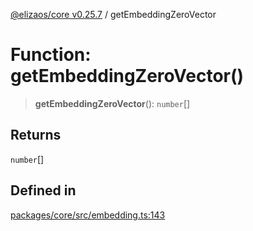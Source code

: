 [@elizaos/core v0.25.7](../index.md) / getEmbeddingZeroVector

# Function: getEmbeddingZeroVector()

> **getEmbeddingZeroVector**(): `number`[]

## Returns

`number`[]

## Defined in

[packages/core/src/embedding.ts:143](https://github.com/elizaOS/eliza/blob/main/packages/core/src/embedding.ts#L143)
